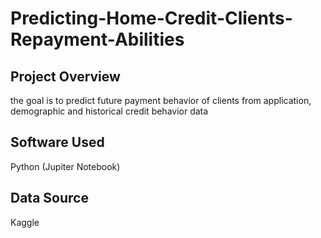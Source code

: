 # Predicting-Home-Credit-Clients-Repayment-Abilities

## Project Overview
the goal is to predict future payment behavior of clients from application, demographic and historical credit behavior data

## Software Used
Python (Jupiter Notebook)

## Data Source
Kaggle

